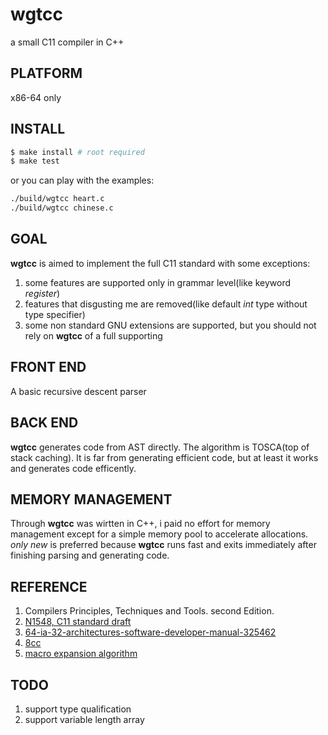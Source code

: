 # wgtcc
a small C11 compiler in C++

## PLATFORM
  x86-64 only

## INSTALL
  ```bash
  $ make install # root required
  $ make test
  ```
  or you can play with the examples:
  ```bash
  ./build/wgtcc heart.c
  ./build/wgtcc chinese.c
  ```

## GOAL
**wgtcc** is aimed to implement the full C11 standard with some exceptions:

1. some features are supported only in grammar level(like keyword _register_)
2. features that disgusting me are removed(like default _int_ type without type specifier)
3. some non standard GNU extensions are supported, but you should not rely on **wgtcc** of a full supporting

## FRONT END
A basic recursive descent parser 

## BACK END
**wgtcc** generates code from AST directly. The algorithm is TOSCA(top of stack caching). It is far from generating efficient code, but at least it works and generates code efficently.

## MEMORY MANAGEMENT
Through **wgtcc** was wirtten in C++, i paid no effort for memory management except for a simple memory pool to accelerate allocations. _only_ _new_ is preferred because **wgtcc** runs fast and  exits immediately
after finishing parsing and generating code.

## REFERENCE
1. Compilers Principles, Techniques and Tools. second Edition.
2. [N1548, C11 standard draft](http://www.open-std.org/jtc1/sc22/wg14/www/docs/n1548.pdf)
3. [64-ia-32-architectures-software-developer-manual-325462](http://www.intel.com/content/www/us/en/architecture-and-technology/64-ia-32-architectures-software-developer-manual-325462.html)
3. [8cc](https://github.com/rui314/8cc)
4. [macro expansion algorithm](https://github.com/wgtdkp/wgtcc/blob/master/doc/cpp.algo.pdf)

## TODO
1. support type qualification
2. support variable length array
